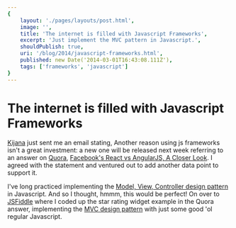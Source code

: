 ```yaml
---
{
    layout: './pages/layouts/post.html',
    image: '',
    title: 'The internet is filled with Javascript Frameworks',
    excerpt: 'Just implement the MVC pattern in Javascript.',
    shouldPublish: true,
    uri: '/blog/2014/javascript-frameworks.html',
    published: new Date('2014-03-01T16:43:08.111Z'),
    tags: ['frameworks', 'javascript']
}
---
```


# The internet is filled with Javascript Frameworks

[Kijana](http://kijanawoodard.com/) just sent me an email stating, Another reason using js frameworks isn't a great investment: a new one will be released next week referring to an answer on [Quora](http://www.quora.com/), [Facebook's React vs AngularJS, A Closer Look](http://www.quora.com/Pete-Hunt/Posts/Facebooks-React-vs-AngularJS-A-Closer-Look). I agreed with the statement and ventured out to add another data point to support it.

I've long practiced implementing the [Model, View, Controller design pattern](http://en.wikipedia.org/wiki/Model–view–controller) in Javascript. And so I thought, hmmm, this would be perfect! On over to <a href="https://jsfiddle.net/joeyguerra/U4Lra/41">JSFiddle</a> where I coded up the star rating widget example in the Quora answer, implementing the [MVC design pattern](http://en.wikipedia.org/wiki/Model–view–controller) with just some good 'ol regular Javascript.

